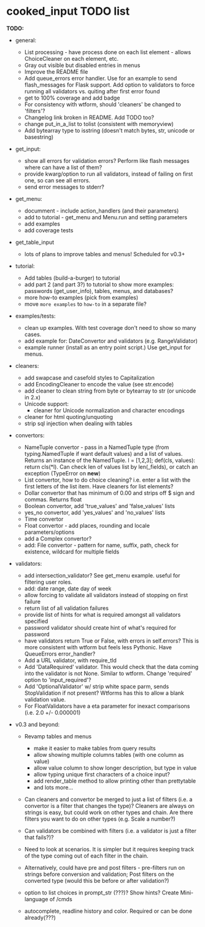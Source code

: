 
# cooked_input TODO list

**TODO:**

* general:
    * List processing - have process done on each list element - allows ChoiceCleaner on each element, etc.
    * Gray out visible but disabled entries in menus
    * Improve the README file
    * Add queue_errors error handler. Use for an example to send flash_messages for Flask support. Add option to 
        validators to force running all validators vs. quiting after first error found
    * get to 100% coverage and add badge
    * For consistency with wtform, should 'cleaners' be changed to 'filters'?
    * Changelog link broken in README. Add TODO too?
    * change put_in_a_list to tolist (consistent with memoryview)
    * Add bytearray type to isstring (doesn't match bytes, str, unicode or basestring)

* get_input:
    * show all errors for validation errors? Perform like flash messages where can have a list of them?
    * provide kwarg/option to run all validators, instead of failing on first one, so can see all errors.
    * send error messages to stderr?
    
* get_menu:
    * documment - include action_handlers (and their parameters)
    * add to tutorial - get_menu and Menu.run and setting parameters
    * add examples
    * add coverage tests

* get_table_input
    * lots of plans to improve tables and menus! Scheduled for v0.3+

* tutorial:
    * Add tables (build-a-burger) to tutorial
    * add part 2 (and part 3?) to tutorial to show more examples: passwords (get_user_info), tables,
        menus, and databases?
    * more how-to examples (pick from examples)
    * move `more examples` to `how-to` in a separate file?
           
* examples/tests:
    * clean up examples. With test coverage don't need to show so many cases.
    * add example for: DateConvertor and validators (e.g. RangeValidator)
    * example runner (install as an entry point script.) Use get_input for menus.

* cleaners:
    * add swapcase and casefold styles to Capitalization
    * add EncodingCleaner to encode the value (see str.encode)
    * add cleaner to clean string from byte or bytearray to str (or unicode in 2.x)
    * Unicode support:
        * cleaner for Unicode normalization and character encodings
    * cleaner for html quoting/unquoting
    * strip sql injection when dealing with tables

* convertors:
    * NameTuple convertor - pass in a NamedTuple type (from typing.NamedTuple if want default values)
      and a list of values. Returns an instance of the NamedTuple. l = [1,2,3]; def(cls, values):
      return cls(*l). Can check len of values list by len(_fields), or catch an exception (TypeError on __new__)
    * List convertor, how to do choice cleaning? i.e. enter a list with the first letters of the
    list item. Have cleaners for list elements?
    * Dollar convertor that has minimum of 0.00 and strips off $ sign and commas. Returns float
    * Boolean convertor, add 'true_values' and 'false_values' lists
    * yes_no convertor, add 'yes_values' and 'no_values' lists
    * Time convertor
    * Float convertor - add places, rounding and locale parameters/options
    * add a Complex convertor?
    * add: File convertor - pattern for name, suffix, path, check for existence, wildcard for multiple fields
 
* validators:
    * add intersection_validator? See get_menu example. useful for filtering user roles.
    * add: date range, date day of week
    * allow forcing to validate all validators instead of stopping on first failure
    * return list of all validation failures
    * provide list of hints for what is required amongst all validators specified
    * password validator should create hint of what's required for password
    * have validators return True or False, with errors in self.errors? This is
    more consistent with wtform but feels less Pythonic. Have QueueErrors error_handler?
    * Add a URL validator, with require_tld
    * Add 'DataRequired' validator. This would check that the data coming into the validator
    is not None. Similar to wtform. Change 'required' option to 'input_required'?
    * Add 'OptionalValidator' w/ strip white space parm, sends StopValidation if not present? 
    Wtforms has this to allow a blank validation value.
    * For FloatValidators have a eta parameter for inexact comparisons (i.e. 2.0 +/- 0.000001)

* v0.3 and beyond:
    * Revamp tables and menus
        * make it easier to make tables from query results
        * allow showing multiple columns tables (with one column as value)
        * allow value column to show longer description, but type in value
        * allow typing unique first characters of a choice input?
        * add render_table method to allow printing other than prettytable
        * and lots more...

    * Can cleaners and convertor be merged to just a list of filters (i.e. a convertor is a 
    filter that changes the type)? Cleaners are always 
    on strings is easy, but could work on other types and chain. Are there filters you 
    want to do on other types (e.g. Scale a number?)
    * Can validators be combined with filters (i.e. a validator is just a filter that fails?)?
    * Need to look at scenarios. It is simpler but it requires keeping track of the type coming 
    out of each filter in the chain.
    * Alternatively, could have pre and post filters - pre-filters run on strings before
    conversion and validation; Post filters on the converted type (would this be before or
    after validation?)
    * option to list choices in prompt_str (???)? Show hints? Create Mini-language of /cmds
    * autocomplete, readline history and color. Required or can be done already(???)




